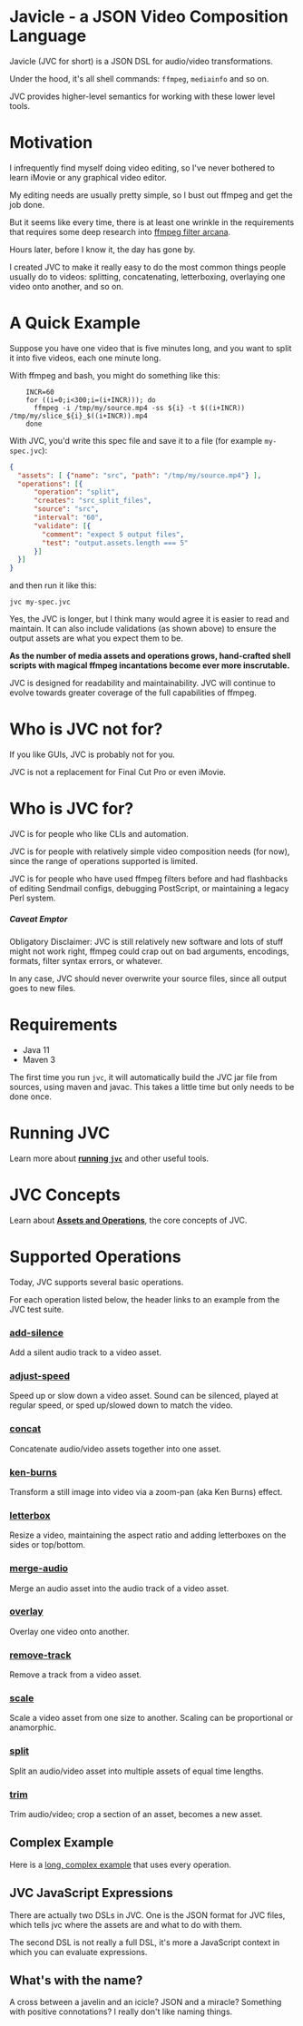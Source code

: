 # Javicle - a JSON Video Composition Language
Javicle (JVC for short) is a JSON DSL for audio/video transformations.

Under the hood, it's all shell commands: `ffmpeg`, `mediainfo` and so on.

JVC provides higher-level semantics for working with these lower level tools.

# Motivation
I infrequently find myself doing video editing, so I've never bothered to
learn iMovie or any graphical video editor.

My editing needs are usually pretty simple, so I bust out ffmpeg and get the
job done.

But it seems like every time, there is at least one wrinkle in the requirements
that requires some deep research into
[ffmpeg filter arcana](https://ffmpeg.org/ffmpeg-filters.html).

Hours later, before I know it, the day has gone by.

I created JVC to make it really easy to do the most common things people
usually do to videos: splitting, concatenating, letterboxing, overlaying
one video onto another, and so on.

# A Quick Example
Suppose you have one video that is five minutes long,
and you want to split it into five videos, each one minute long.

With ffmpeg and bash, you might do something like this:
```shell script
    INCR=60
    for ((i=0;i<300;i=(i+INCR))); do
      ffmpeg -i /tmp/my/source.mp4 -ss ${i} -t $((i+INCR)) /tmp/my/slice_${i}_$((i+INCR)).mp4
    done
```
With JVC, you'd write this spec file and save it to a file
(for example `my-spec.jvc`):
```json
{
  "assets": [ {"name": "src", "path": "/tmp/my/source.mp4"} ],
  "operations": [{
      "operation": "split",
      "creates": "src_split_files",
      "source": "src",
      "interval": "60",
      "validate": [{
        "comment": "expect 5 output files",
        "test": "output.assets.length === 5"
      }]
  }]
}
```
and then run it like this:
```shell script
jvc my-spec.jvc
```
Yes, the JVC is longer, but I think many would agree it is easier to read
and maintain. It can also include validations (as shown above) to ensure
the output assets are what you expect them to be.

**As the number of media assets and operations grows, hand-crafted shell
scripts with magical ffmpeg incantations become ever more inscrutable.**

JVC is designed for readability and maintainability. JVC will continue to
evolve towards greater coverage of the full capabilities of ffmpeg.

# Who is JVC not for?
If you like GUIs, JVC is probably not for you.

JVC is not a replacement for Final Cut Pro or even iMovie.

# Who is JVC for?
JVC is for people who like CLIs and automation.

JVC is for people with relatively simple video composition needs (for now),
since the range of operations supported is limited.

JVC is for people who have used ffmpeg filters before and had flashbacks
of editing Sendmail configs, debugging PostScript, or maintaining a legacy
Perl system.

##### Caveat Emptor
Obligatory Disclaimer: JVC is still relatively new software and lots of stuff
might not work right, ffmpeg could crap out on bad arguments, encodings,
formats, filter syntax errors, or whatever.

In any case, JVC should never overwrite your source files, since all output
goes to new files.

# Requirements
 * Java 11
 * Maven 3

The first time you run `jvc`, it will automatically build the JVC jar file
from sources, using maven and javac. This takes a little time but only needs
to be done once.

# Running JVC
Learn more about **[running `jvc`](docs/running.md)** and other useful tools.

# JVC Concepts
Learn about **[Assets and Operations](docs/concepts.md)**, the core concepts
of JVC.

# Supported Operations
Today, JVC supports several basic operations.

For each operation listed below, the header links to an example from the JVC
test suite.

### [add-silence](src/test/resources/tests/test_add_silence.jvc)
Add a silent audio track to a video asset.

### [adjust-speed](src/test/resources/tests/test_adjust_speed.jvc)
Speed up or slow down a video asset. Sound can be silenced, played at
regular speed, or sped up/slowed down to match the video.

### [concat](src/test/resources/tests/test_concat.jvc)
Concatenate audio/video assets together into one asset.

### [ken-burns](src/test/resources/tests/test_ken_burns.jvc)
Transform a still image into video via a zoom-pan (aka Ken Burns) effect.

### [letterbox](src/test/resources/tests/test_letterbox.jvc)
Resize a video, maintaining the aspect ratio and adding letterboxes on
the sides or top/bottom.

### [merge-audio](src/test/resources/tests/test_merge_audio.jvc)
Merge an audio asset into the audio track of a video asset.

### [overlay](src/test/resources/tests/test_overlay.jvc)
Overlay one video onto another.

### [remove-track](src/test/resources/tests/test_remove_track.jvc)
Remove a track from a video asset.

### [scale](src/test/resources/tests/test_scale.jvc)
Scale a video asset from one size to another. Scaling can be proportional
or anamorphic.

### [split](src/test/resources/tests/test_split.jvc)
Split an audio/video asset into multiple assets of equal time lengths.

### [trim](src/test/resources/tests/test_trim.jvc)
Trim audio/video; crop a section of an asset, becomes a new asset.

## Complex Example
Here is a [long, complex example](docs/complex_example.md) that uses
every operation.

## JVC JavaScript Expressions
There are actually two DSLs in JVC. One is the JSON format for JVC files,
which tells jvc where the assets are and what to do with them.

The second DSL is not really a full DSL, it's more a JavaScript context
in which you can evaluate expressions.

## What's with the name?
A cross between a javelin and an icicle? JSON and a miracle?
Something with positive connotations?
I really don't like naming things.
